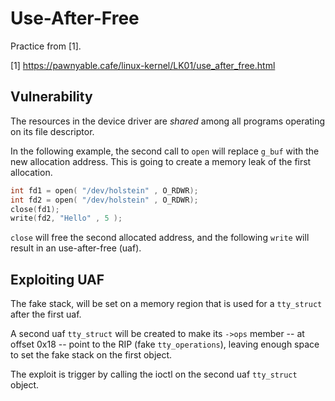 # Use-After-Free

Practice from [1].

[1] https://pawnyable.cafe/linux-kernel/LK01/use_after_free.html

## Vulnerability 

The resources in the device driver are *shared* among all programs operating on
its file descriptor.

In the following example, the second call to `open` will replace `g_buf` with
the new allocation address. This is going to create a memory leak of the first
allocation.

~~~c
int fd1 = open( "/dev/holstein" , O_RDWR); 
int fd2 = open( "/dev/holstein" , O_RDWR); 
close(fd1); 
write(fd2, "Hello" , 5 );
~~~

`close` will free the second allocated address, and the following `write` will
result in an use-after-free (uaf).

## Exploiting UAF

The fake stack, will be set on a memory region that is used for a `tty_struct`
after the first uaf.

A second uaf `tty_struct` will be created to make its `->ops` member -- at
offset 0x18 -- point to the RIP (fake `tty_operations`), leaving enough space
to set the fake stack on the first object.

The exploit is trigger by calling the ioctl on the second uaf `tty_struct` object.
